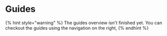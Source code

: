 # Guides

{% hint style="warning" %}
The guides overview isn't finished yet. You can checkout the guides using the navigation on the right,
{% endhint %}

